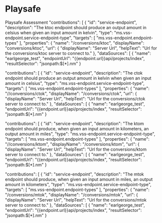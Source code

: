 # Playsafe
Playsafe Assessment
"contributions": [
    {
      "id": "service-endpoint",
      "description": "The ktoc endpoint should produce an output amount in celsius when given an input amount in kelvin",
      "type": "ms.vss-endpoint.service-endpoint-type",
      "targets": [ "ms.vss-endpoint.endpoint-types" ],
      "properties": {
        "name": "/conversions/ktoc",
        "displayName": "conversions/ktoc",
        "url": {
          "displayName": "Server Url",
          "helpText": "Url for the conversions/ktoc server to connect to."
        },
        "dataSources": [
          {
            "name": "earlgeorge_test",
            "endpointUrl": "{{endpoint.url}}api/projects/index",
            "resultSelector": "jsonpath:$[*].nm"
          }
          
"contributions": [
    {
      "id": "service-endpoint",
      "description": "The ctok endpoint should produce an output amount in kelvin when given an input amount in celsius",
      "type": "ms.vss-endpoint.service-endpoint-type",
      "targets": [ "ms.vss-endpoint.endpoint-types" ],
      "properties": {
        "name": "//conversions/ctok",
        "displayName": "/conversions/ctok",
        "url": {
          "displayName": "Server Url",
          "helpText": "Url for the conversions/ctok server to connect to."
        },
        "dataSources": [
          {
            "name": "earlgeorge_test",
            "endpointUrl": "{{endpoint.url}}api/projects/index",
            "resultSelector": "jsonpath:$[*].nm"
          }          

"contributions": [
    {
      "id": "service-endpoint",
      "description": "The ktom endpoint should produce, when given an input amount in kilometers, an output amount in miles",
      "type": "ms.vss-endpoint.service-endpoint-type",
      "targets": [ "ms.vss-endpoint.endpoint-types" ],
      "properties": {
        "name": "//conversions/ktom",
        "displayName": "/conversions/ktom",
        "url": {
          "displayName": "Server Url",
          "helpText": "Url for the conversions/ktom server to connect to."
        },
        "dataSources": [
          {
            "name": "earlgeorge_test",
            "endpointUrl": "{{endpoint.url}}api/projects/index",
            "resultSelector": "jsonpath:$[*].nm"
          }          
 
 "contributions": [
    {
      "id": "service-endpoint",
      "description": "The mtok endpoint should produce, when given an input amount in miles, an output amount in kilometers",
      "type": "ms.vss-endpoint.service-endpoint-type",
      "targets": [ "ms.vss-endpoint.endpoint-types" ],
      "properties": {
        "name": "/conversions/mtok",
        "displayName": "/conversions/mtok",
        "url": {
          "displayName": "Server Url",
          "helpText": "Url for the conversions/mtok server to connect to."
        },
        "dataSources": [
          {
            "name": "earlgeorge_test",
            "endpointUrl": "{{endpoint.url}}api/projects/index",
            "resultSelector": "jsonpath:$[*].nm"
          }       
